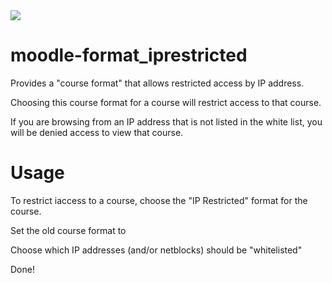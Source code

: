<a href="https://travis-ci.org/catalyst/moodle-format_iprestricted">
<img src="https://travis-ci.org/catalyst/moodle-format_iprestricted.svg?branch=master">
</a>

# moodle-format_iprestricted
Provides a "course format" that allows restricted access by IP address.

Choosing this course format for a course will restrict access to that course.

If you are browsing from an IP address that is not listed in the white list, you will be denied access to view that course.

# Usage
To restrict iaccess to a course, choose the "IP Restricted" format for the course.

Set the old course format to

Choose which IP addresses (and/or netblocks) should be "whitelisted"

Done!
